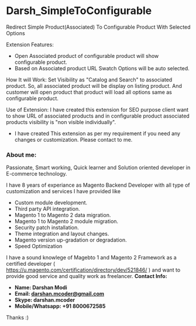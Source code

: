 # Darsh_SimpleToConfigurable
Redirect Simple Product(Associated) To Configurable Product With Selected Options

Extension Features:
- Open Associated product of configurable product will show configurable product.
- Based on Associated product URL Swatch Options will be auto selected.

How It will Work:
Set Visibility as "Catalog and Search" to associated product. So, all associated product will be display on listing product. And customer will open product that product will load all options same as configurable product.

Use of Extension:
I have created this extension for SEO purpose client want to show URL of associated products and in configurable product associated products visibility is "non visible individually". 

- I have created This extension as per my requirement if you need any changes or customization. Please contact to me.

<h3>About me:</h3>

Passionate, Smart working, Quick learner and Solution oriented developer in E-commerce technology.

I have 8 years of experiance as Magento Backend Developer with all type of customization and services I have provided like
- Custom module development.
- Third party API integration.
- Magento 1 to Magento 2 data migration.
- Magento 1 to Magento 2 module migration.
- Security patch installation.
- Theme integration and layout changes.
- Magento version up-gradation or degradation.
- Speed Optimization

I have a sound knowlege of Magebto 1 and Magento 2 Framework as a certified developer ( https://u.magento.com/certification/directory/dev/521846/ ) and want to provide good service and quality work as freelancer.
<strong>
Contact Info:
- Name: Darshan Modi
- Email: darshan.mcoder@gmail.com
- Skype: darshan.mcoder
- Mobile/Whatsapp: +91 8000672585
</strong>
Thanks :)
